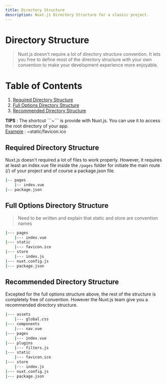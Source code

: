 ```yaml
---
title: Directory Structure
description: Nuxt.js Directory Structure for a classic project.
---
```


# Directory Structure

> Nuxt.js doesn't require a lot of directory structure convention. It lets you free to define most of the directory structure with your own convention to make your development experience more enjoyable.

# Table of Contents
1. [Required Directory Structure](#required-directory-structure)
2. [Full Options Directory Structure](#full-options-directory-structure)
3. [Recommended Directory Structure](#recommended-directory-structure)

<div class="Alert Alert--blue"><b>TIPS</b> : The shortcut ```~``` is provide with Nuxt.js. You can use it to access the root directory of your app.<br><u>Example</u> : ~static/favicon.ico</div>

## Required Directory Structure

Nuxt.js doesn't required a lot of files to work properly. However, it requires at least an index.vue file inside the ```/pages``` folder for initiate the main route (/) of your project and of course a package.json file.

```bash
|-- pages
    |-- index.vue
|-- package.json
```

## Full Options Directory Structure

> Need to be written and explain that static and store are convention names

```bash
|--- pages
    |--- index.vue
|--- static
    |--- favicon.ico
|--- store
    |--- index.js
|--- nuxt.config.js
|--- package.json
```

## Recommended Directory Structure

Excepted for the full options structure above, the rest of the structure is completely free of convention. However the Nuxt.js team give you a recommended directory structure.

```bash
|--- assets
    |--- global.css
|--- components
    |--- nav.vue
|--- pages
    |--- index.vue
|--- plugins
    |--- filters.js
|--- static
    |--- favicon.ico
|--- store
    |--- index.js
|--- nuxt.config.js
|--- package.json
```
